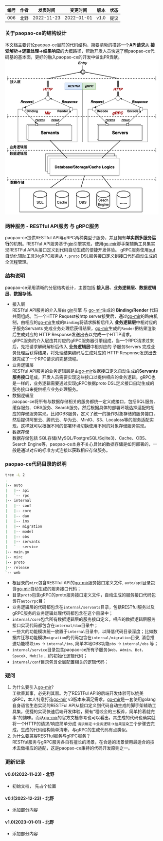 | 编号 | 作者 | 发表时间 | 变更时间 | 版本 | 状态 |
| ----- | ----- | ----- | ----- | ----- | ----- |
| 006| 北野 | 2022-11-23 | 2022-01-01 | v1.0 | 提议 |

### 关于paopao-ce的结构设计
本文档主要讨论paopao-ce目前的代码结构，简要清晰的描述一个**API请求**从 **接受解析->逻辑处理->结果响应**的大概路径，帮助开发人员快速了解paopao-ce代码基的基本面，更好的融入paopao-ce的开发中做出PR贡献。     
![](.assets/006-01.png)

### 两种服务 - RESTful API服务 与 gRPC服务
paopao-ce提供RESTful API与gRPC两种类型子服务，并且拥有**单实例多服务运行**的机制。RESTful API服务基于[gin](https://github.com/gin-gonic/gin)引擎实现，使用[go-mir](https://github.com/alimy/mir)脚手架辅助工具集实现RESTFul API从接口定义到代码自动生成的便捷开发体验。 gRPC服务使用[buf](https://github.com/bufbuild/buf)自动化辅助工具对gRPC服务从 `*.proto` DSL服务接口定义到接口代码自动生成的全流程管理。

### 结构说明
paopao-ce采用清晰的分层结构设计，主要包括 **接入层、业务逻辑层、数据逻辑层、数据存储**。
* 接入层    
    RESTful API服务的介入层由 [gin](https://github.com/gin-gonic/gin)引擎 与 [go-mir](https://github.com/alimy/mir)生成的 **Binding/Render** 代码共同组成。当一个HTTP Request被http server接受后，通过[go-mir](https://github.com/alimy/mir)的路由机制，由相应的[go-mir](https://github.com/alimy/mir)生成的`Binding`将请求解析后传入 **业务逻辑层**中相对应的 子服务Servants 完成业务处理后获得结果，[go-mir](https://github.com/alimy/mir)生成的`Render`把结果渲染后生成对应的 HTTP Response发送出去以完成一个HTTP请求。    
    gRPC服务的介入层由其对应的gRPC服务器引擎组成，当一个RPC请求过来后，先把请求解码解析后传入 **业务逻辑层**中相对应的 子服务Servers 完成业务处理后获得结果，将处理结果编码后生成对应的 HTTP Response发送出去就完成了一个RPC请求的完整流程。   
* 业务逻辑层   
    RESTful API服务的业务逻辑层是由[go-mir](https://github.com/alimy/mir)依据接口定义自动生成的**Servants服务接口**组成，开发人员需要实现这些接口以提供相应的业务逻辑。gRPC也是一样的，业务逻辑需要通过实现gRPC依据proto DSL定义接口自动生成的服务接口来提供相应业务处理服务。    
* 数据逻辑层   
    paopao-ce将所有与数据存储相关的服务都统一定义成接口，包括SQL服务、缓存服务、OBS服务、Search服务，然后根据具体的部署环境选择适配的相应的存储服务实现。比如OBS服务，定义了统一的操作对象存储的服务接口，然后提供阿里云、腾讯云、华为云、MinIO、S3、Localoss等的服务适配实现，这样就可以根据不同的部署环境切换使用不同的对象存储服务实现。   
* 数据存储  
    数据存储包括 SQL存储(MySQL/PostgreSQL/Sqlite3)、Cache、OBS、Search Engine等，paopao-ce本身不关心具体的数据存储是如何部署的，一般是通过对应的标准方式连接以获取相应存储服务。   

### paopao-ce代码目录的说明
```sh
tree -L 2
.
|-- auto
|   |-- api
|   `-- rpc
|-- internal
|   |-- conf
|   |-- core
|   |-- dao
|   |-- ims
|   |-- migration
|   |-- model
|   |-- obs
|   |-- servants
|   `-- service
|-- main.go
|-- mirc
|-- proto
|-- release
`-- web
```
* 根目录的`mirc`包含RESTful API的[go-mir](https://github.com/alimy/mir)服务接口定义文件, `auto/api`目录包含[go-mir](https://github.com/alimy/mir)自动生成的服务接口代码；
* 目录`proto`包含gRPC的proto服务接口定义文件，自动生成的服务接口代码包含在`auto/rpc`目；
* 业务逻辑层的代码都包含在`internal/servants`目录，包括RESTful服务以及gRPC服务的业务逻辑处理代码都包含在这个目录中；   
* `internal/core`包含所有数据逻辑层的服务接口定义，相应的数据逻辑层服务接口实现代码都包含在`internal/dao`目录中；
* 一些大的功能模块统一放置于`internal`目录中，以降低代码目录深度；比如数据库迁移功能模块`migration`的代码包含在`internal/migration`目录, 消息推送功能模块`ims` -> `internal/ims`, 简单本地OBS功能`obs` -> `internal/obs` 等；
* `internal/service`目录包含paopao-ce所有子服务(`Web`、`Admin`、`Bot`、`SpaceX`、`Mobile` ...)的初始化逻辑代码；  
* `internal/conf`目录包含全局配置相关的逻辑代码；  


### 疑问

1. 为什么要引入[go-mir](https://github.com/alimy/mir)?       
工欲善其事，必先利其器。为了RESTFul API的后端开发体验可以媲美gRPC，本人特意打造[go-mir](https://github.com/alimy/mir) v3版本来满足需求。[go-mir](https://github.com/alimy/mir)是一套使用golang自身语言生态实现的RESTFul API从接口定义到代码自动生成的脚手架辅助工具集，便捷的实现快速后端开发体验，颇有“程咬金的三板斧，简单抡着就完事”的韵味。而从[go-mir](https://github.com/alimy/mir)的官方文档参考也可以看出，其生成的代码也确实就将一个HTTP的请求/响应简单分成 `请求绑定`->`业务逻辑`->`结果渲染`三个步骤去完成，生成的代码结构简单清晰，与gRPC的生成代码有点类似。
1. 为什么要兼容RESTful服务与gRPC服务？         
RESTful服务与gRPC服务各自有擅长的场景，在合适的场景使用最适合的技术去做相应的适配，这是paopao-ce秉持的代码开发原则之一。 

### 更新记录
#### v0.0(2022-11-23) - 北野    
* 初始文档， 先占个位置
#### v0.1(2022-12-23) - 北野   
* 添加部分内容    
#### v1.0(2023-01-01) - 北野   
* 添加部分内容    
